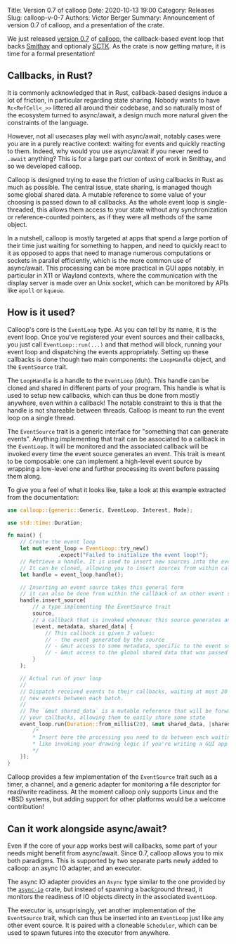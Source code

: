 Title: Version 0.7 of calloop
Date: 2020-10-13 19:00
Category: Releases
Slug: calloop-v-0-7
Authors: Victor Berger
Summary: Announcement of version 0.7 of calloop, and a presentation of the crate.

We just released [version 0.7] of [calloop], the callback-based event loop that backs [Smithay]
and optionaly [SCTK]. As the crate is now getting mature, it is time for a formal presentation!

## Callbacks, in Rust?

It is commonly acknowledged that in Rust, callback-based designs induce a lot of friction, in
particular regarding state sharing. Nobody wants to have `Rc<RefCell<_>>` littered all around their
codebase, and so naturally most of the ecosystem turned to async/await, a design much more natural
given the constraints of the language.

However, not all usecases play well with async/await, notably cases were you are in a purely
reactive context: waiting for events and quickly reacting to them. Indeed, why would you use
async/await if you never need to `.await` anything? This is for a large part our context of
work in Smithay, and so we developed calloop.

Calloop is designed trying to ease the friction of using callbacks in Rust as much as possible.
The central issue, state sharing, is managed though some global shared data. A mutable reference
to some value of your choosing is passed down to all callbacks. As the whole event loop is
single-threaded, this allows them access to your state without any synchronization or
reference-counted pointers, as if they were all methods of the same object.

In a nutshell, calloop is mostly targeted at apps that spend a large portion of their time just
waiting for something to happen, and need to quickly react to it as opposed to apps that need
to manage numerous computations or sockets in parallel efficiently, which is the more common
use of async/await. This processing can be more practical in GUI apps notably, in particular in
X11 or Wayland contexts, where the communication with the display server is made over an Unix
socket, which can be monitored by APIs like `epoll` or `kqueue`.

## How is it used?

Calloop's core is the `EventLoop` type. As you can tell by its name, it is the event loop. Once
you've registered your event sources and their callbacks, you just call `EventLoop::run(...)` and
that method will block, running your event loop and dispatching the events appropriately. Setting
up these callbacks is done though two main components: the `LoopHandle` object, and the `EventSource`
trait.

The `LoopHandle` is a handle to the `EventLoop` (duh). This handle can be cloned and shared in
different parts of your program. This handle is what is used to setup new callbacks, which can thus
be done from mostly anywhere, even within a callback! The notable constraint to this is that the
handle is not shareable between threads. Calloop is meant to run the event loop on a single thread.

The `EventSource` trait is a generic interface for "something that can generate events". Anything
implementing that trait can be associated to a callback in the `EventLoop`. It will be monitored
and the associated callback will be invoked every time the event source generates an event. This
trait is meant to be composable: one can implement a high-level event source by wrapping a low-level
one and further processing its event before passing them along.

To give you a feel of what it looks like, take a look at this example extracted from the documentation:

```rust
use calloop::{generic::Generic, EventLoop, Interest, Mode};

use std::time::Duration;

fn main() {
    // Create the event loop
    let mut event_loop = EventLoop::try_new()
                .expect("Failed to initialize the event loop!");
    // Retrieve a handle. It is used to insert new sources into the event loop
    // It can be cloned, allowing you to insert sources from within callbacks
    let handle = event_loop.handle();

    // Inserting an event source takes this general form
    // it can also be done from within the callback of an other event source
    handle.insert_source(
        // a type implementing the EventSource trait
        source,
        // a callback that is invoked whenever this source generates an event
        |event, metadata, shared_data| {
            // This callback is given 3 values:
            // - the event generated by the source
            // - &mut access to some metadata, specific to the event source
            // - &mut access to the global shared data that was passed to EventLoop::dispatch
        }
    );

    // Actual run of your loop
    //
    // Dispatch received events to their callbacks, waiting at most 20 ms for
    // new events between each batch.
    //
    // The `&mut shared_data` is a mutable reference that will be forwarded to all
    // your callbacks, allowing them to easily share some state
    event_loop.run(Duration::from_millis(20), &mut shared_data, |shared_data| {
        /*
        * Insert here the processing you need to do between each waiting batch (if any)
        * like invoking your drawing logic if you're writing a GUI app for example.
        */
    });
}
```

Calloop provides a few implementation of the `EventSource` trait such as a timer, a channel, and a
generic adapter for monitoring a file descriptor for read/write readiness. At the moment calloop
only supports Linux and the *BSD systems, but adding support for other platforms would be a welcome
contribution!

## Can it work alongside async/await?

Even if the core of your app works best will callbacks, some part of your needs might benefit from
async/await. Since 0.7, calloop allows you to mix both paradigms. This is supported by two separate
parts newly added to calloop: an async IO adapter, and an executor.

The async IO adapter provides an `Async` type similar to the one provided by the
[`async-io`](https://docs.rs/async-io) crate, but instead of spawning a background thread, it monitors
the readiness of IO objects directy in the associated `EventLoop`.

The executor is, unsuprisingly, yet another implementation of the `EventSource` trait, which can
thus be inserted into an `EventLoop` just like any other event source. It is paired with a
cloneable `Scheduler`, which can be used to spawn futures into the executor from anywhere.

[version 0.7]: https://github.com/Smithay/calloop/releases/tag/v0.7.0
[calloop]: https://docs.rs/calloop
[Smithay]: https://github.com/Smithay/smithay
[SCTK]: https://github.com/Smithay/client-toolkit
